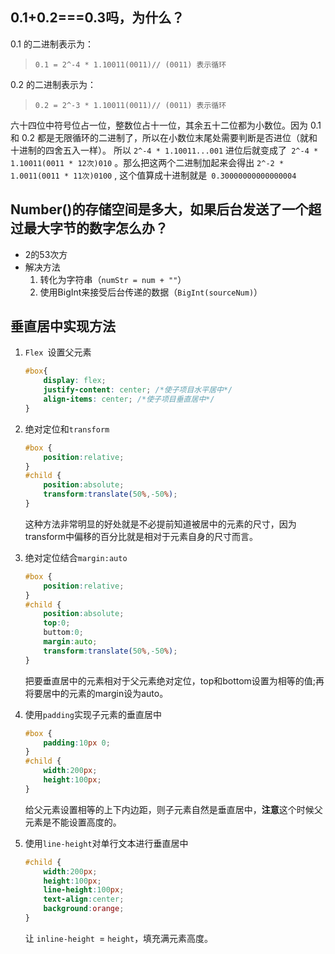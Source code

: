 ## 0.1+0.2===0.3吗，为什么？

0.1 的二进制表示为：

> ```
> 0.1 = 2^-4 * 1.10011(0011)// (0011) 表示循环
> ```

0.2 的二进制表示为：

> ```
> 0.2 = 2^-3 * 1.10011(0011)// (0011) 表示循环
> ```

六十四位中符号位占一位，整数位占十一位，其余五十二位都为小数位。因为 0.1 和 0.2 都是无限循环的二进制了，所以在小数位末尾处需要判断是否进位（就和十进制的四舍五入一样）。
所以 `2^-4 * 1.10011...001` 进位后就变成了` 2^-4 * 1.10011(0011 * 12次)010` 。那么把这两个二进制加起来会得出 `2^-2 * 1.0011(0011 * 11次)0100` , 这个值算成十进制就是` 0.30000000000000004`

## Number()的存储空间是多大，如果后台发送了一个超过最大字节的数字怎么办？

- 2的53次方
- 解决方法
  1. 转化为字符串（`numStr = num + ""`）
  2. 使用BigInt来接受后台传递的数据（`BigInt(sourceNum)`）

## 垂直居中实现方法

1. `Flex `设置父元素 

   ```css
   #box{
       display: flex;
       justify-content: center; /*使子项目水平居中*/
       align-items: center; /*使子项目垂直居中*/
   }
   ```

2. 绝对定位和`transform`

   ```css
   #box {
       position:relative;
   }
   #child {
       position:absolute;
       transform:translate(50%,-50%);
   }
   ```

   这种方法非常明显的好处就是不必提前知道被居中的元素的尺寸，因为transform中偏移的百分比就是相对于元素自身的尺寸而言。

3. 绝对定位结合`margin:auto`

   ```css
   #box {
       position:relative;
   }
   #child {
       position:absolute;
       top:0;
       buttom:0;
       margin:auto;
       transform:translate(50%,-50%);
   }
   ```
   把要垂直居中的元素相对于父元素绝对定位，top和bottom设置为相等的值;再将要居中的元素的margin设为auto。

4. 使用`padding`实现子元素的垂直居中

   ```css
   #box {
       padding:10px 0;
   }
   #child {
       width:200px;
       height:100px;
   }
   ```

   给父元素设置相等的上下内边距，则子元素自然是垂直居中，**注意**这个时候父元素是不能设置高度的。

5. 使用`line-height`对单行文本进行垂直居中

   ```css
   #child {
       width:200px;
       height:100px;
       line-height:100px;
       text-align:center;
       background:orange;
   }
   ```

   让 `inline-height `= `height`，填充满元素高度。

